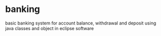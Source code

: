 # banking
basic banking system for account balance, withdrawal and deposit using java classes and object in eclipse software

